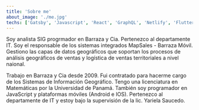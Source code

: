 ```yaml
---
title: 'Sobre me'
about_image: './me.jpg'
techs: ['Gatsby', 'Javascript', 'React', 'GraphQL', 'Netlify', 'Flutter','React Native','Dart']
---
```


Soy analista SIG progrmador en Barraza y Cia. Pertenezco al departamente IT. Soy el responsable de los sistemas integrados MapSales - Barraza Móvil. Gestiono las capas de datos geográficos que soportan los procesos de análisis geográficos de ventas y logística de ventas territoriales a nivel naional.

Trabajo en Barraza y Cia desde 2009. Fui contratado para hacerme cargo de los Sistemas de Información Geográfico. Tengo una licenciatura en Matemáticas por la Universidad de Panamá. También soy programador en JavaScript y plataformas móviles (Android e IOS). Pertenezco al departamente de IT y estoy bajo la supervisión de la lic. Yariela Saucedo. 
